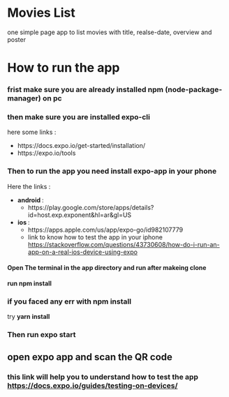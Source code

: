 # Movies List

one simple page app to list movies with title, realse-date, overview and poster

# How to run the app

### frist make sure you are already installed npm (node-package-manager) on pc

### then make sure you are installed expo-cli

here some links :
<ul>
    <li> https://docs.expo.io/get-started/installation/
    <li>https://expo.io/tools</li>
</ul>

### Then to run the app you need install expo-app in your phone 

Here the links :
<ul>
    <li>
    <strong>android </strong>:
    <ul>
        <li> <a>https://play.google.com/store/apps/details?id=host.exp.exponent&hl=ar&gl=US
        </a>
        </li>
    </ul>
    <li>
        <strong>ios </strong> :
        <ul>
            <li>
                <a>https://apps.apple.com/us/app/expo-go/id982107779</a>
            </li>
            <li> link to know how to test the app in your iphone <a href = "https://stackoverflow.com/questions/43730608/how-do-i-run-an-app-on-a-real-ios-device-using-expo">
            https://stackoverflow.com/questions/43730608/how-do-i-run-an-app-on-a-real-ios-device-using-expo
            </a></li>
        </ul>
    </li>
    
</ul>

#### Open The terminal in the app directory and run after makeing clone
<strong>run npm install</strong> 

### if you faced any err with npm install 

try <strong>yarn install</strong> 

### Then run <strong> expo start </strong>

## open expo app and scan the QR code

### this link will help you to understand how to test the app <a> https://docs.expo.io/guides/testing-on-devices/ </a>







